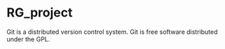 # RG_project
Git is a distributed version control system.
Git is free software distributed under the GPL.
